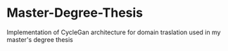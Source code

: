 # Master-Degree-Thesis
Implementation of CycleGan architecture for domain traslation used in my master's degree thesis
